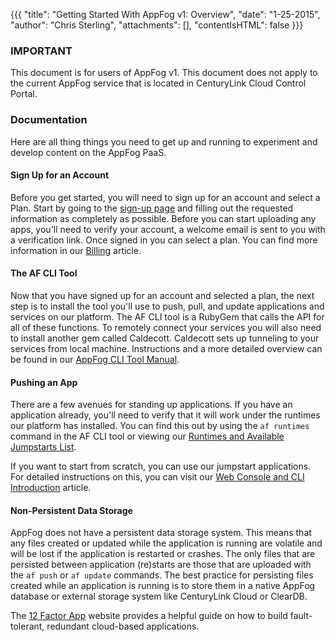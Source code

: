 {{{
  "title": "Getting Started With AppFog v1: Overview",
  "date": "1-25-2015",
  "author": "Chris Sterling",
  "attachments": [],
  "contentIsHTML": false
}}}

### IMPORTANT

This document is for users of AppFog v1. This document does not apply to the current AppFog service that is located in CenturyLink Cloud Control Portal.

### Documentation

<p>Here are all thing things you need to get up and running to experiment and develop content on the AppFog PaaS.</p>
<h4>Sign Up for an Account</h4>
<p>Before you get started, you will need to sign up for an account and select a Plan. Start by going to the <a href="https://console.appfog.com/signup">sign-up page</a> and filling out the requested information as completely as possible. Before you can start uploading any apps, you'll need to verify your account, a welcome email is sent to you with a verification link. Once signed in you can select a plan. You can find more information in our <a href="billing-process-overview.md">Billing</a> article.</p>
<h4>The AF CLI Tool</h4>
<p>Now that you have signed up for an account and selected a plan, the next step is to install the tool you'll use to push, pull, and update applications and services on our platform. The AF CLI tool is a RubyGem that calls the API for all of these functions. To remotely connect your services you will also need to install another gem called Caldecott. Caldecott sets up tunneling to your services from local machine. Instructions and a more detailed overview can be found in our <a href="appfog-cli-tool-manual.md">AppFog CLI Tool Manual</a>.</p>
<h4>Pushing an App</h4>
<p>There are a few avenues for standing up applications. If you have an application already, you'll need to verify that it will work under the runtimes our platform has installed. You can find this out by using the <code>af runtimes</code> command in the AF CLI tool or viewing our <a href="runtimes-and-available-jumpstarts-list-26jan2015.md">Runtimes and Available Jumpstarts List</a>.</p>
<p>If you want to start from scratch, you can use our jumpstart applications. For detailed instructions on this, you can visit our <a href="web-console-and-cli-introduction.md">Web Console and CLI Introduction</a> article.</p>
<h4>Non-Persistent Data Storage</h4>
<p>AppFog does not have a persistent data storage system. This means that any files created or updated while the application is running are volatile and will be lost if the application is restarted or crashes. The only files that are persisted between application (re)starts are those that are uploaded with the <code>af push</code> or <code>af update</code> commands. The best practice for persisting files created while an application is running is to store them in a native AppFog database or external storage system like CenturyLink Cloud or ClearDB. </p>
<p>The <a href="http://12factor.net">12 Factor App</a> website provides a helpful guide on how to build fault-tolerant, redundant cloud-based applications.</p>
<p> </p>
